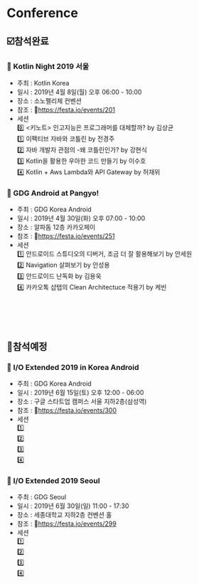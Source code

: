 # Conference
## :ballot_box_with_check:참석완료 

### :pushpin: Kotlin Night 2019 서울
 - 주최 : Kotlin Korea
 - 일시 : 2019년 4월 8일(월) 오후 06:00 - 10:00
 - 장소 : 소노펠리체 컨벤션  
 - 참조 : :link:https://festa.io/events/201
 - 세션  
 :zero: <키노트> 인고지능은 프로그래머를 대체할까? by 김상균  
 :one: 이펙티브 자바와 코틀린 by 전경주  
 :two: 자바 개발자 관점의 -왜 코틀린인가? by 강현식  
 :three: Kotlin을 활용한 우아한 코드 만들기 by 이수호  
 :four: Kotlin + Aws Lambda와 API Gateway by 허재위

### :pushpin: GDG Android at Pangyo!
 - 주최 : GDG Korea Android
 - 일시 : 2019년 4월 30일(화) 오후 07:00 - 10:00
 - 장소 : 알파돔 12층 카카오페이
 - 참조 : :link:https://festa.io/events/251
 - 세션  
 :one: 안드로이드 스튜디오의 디버거, 조금 더 잘 활용해보기 by 안세원  
 :two: Navigation 살펴보기 by 안성용  
 :three: 안드로이드 난독화 by 김용욱  
 :four: 카카오톡 샵탭의 Clean Architectuce 적용기 by 케빈  

#

<br></br>

## :black_square_button:참석예정

### :pushpin: I/O Extended 2019 in Korea Android
 - 주최 : GDG Korea Android
 - 일시 : 2019년 6월 15일(토) 오후 12:00 - 06:00
 - 장소 : 구글 스타트업 캠퍼스 서울 지하2층(삼성역)
 - 참조 : :link:https://festa.io/events/300
 - 세션  
 :one:  
 :two:  
 :three:  
 :four:  

### :pushpin: I/O Extended 2019 Seoul
 - 주최 : GDG Seoul
 - 일시 : 2019년 6월 30일(일) 11:00 - 17:30
 - 장소 : 세종대학교 지하2층 컨벤션 홀
 - 참조 : :link:https://festa.io/events/299
 - 세션  
 :one:  
 :two:  
 :three:  
 :four:  
 
